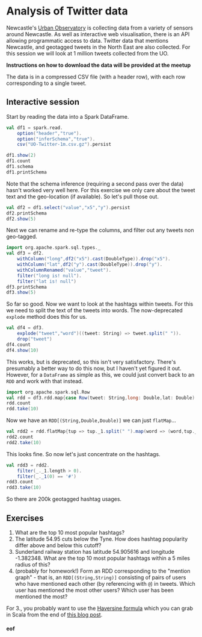 # Analysis of Twitter data

Newcastle's [Urban Observatory](https://research.ncl.ac.uk/urbanobservatory/) is collecting data from a variety of sensors around Newcastle. As well as interactive web visualisation, there is an API allowing programmatic access to data. Twitter data that mentions Newcastle, and geotagged tweets in the North East are also collected. For this session we will look at 1 million tweets collected from the UO.

**Instructions on how to download the data will be provided at the meetup**

The data is in a compressed CSV file (with a header row), with each row corresponding to a single tweet.

## Interactive session

Start by reading the data into a Spark DataFrame.

```scala
val df1 = spark.read.
	option("header","true").
	option("inferSchema","true").
	csv("UO-Twitter-1m.csv.gz").persist

df1.show(2)
df1.count
df1.schema
df1.printSchema
```
Note that the schema inference (requiring a second pass over the data) hasn't worked very well here. For this exercise we only care about the tweet text and the geo-location (if available). So let's pull those out.
```scala
val df2 = df1.select("value","x5","y").persist
df2.printSchema
df2.show(5)
```
Next we can rename and re-type the columns, and filter out any tweets non geo-tagged.
```scala
import org.apache.spark.sql.types._
val df3 = df2.
	withColumn("long",df2("x5").cast(DoubleType)).drop("x5").
	withColumn("lat",df2("y").cast(DoubleType)).drop("y").
	withColumnRenamed("value","tweet").
	filter("long is! null").
	filter("lat is! null")
df3.printSchema
df3.show(5)
```
So far so good. Now we want to look at the hashtags within tweets. For this we need to split the text of the tweets into words. The now-deprecated `explode` method does this for us.
```scala
val df4 = df3.
	explode("tweet","word")((tweet: String) => tweet.split(" ")).
	drop("tweet")
df4.count
df4.show(10)
```
This works, but is deprecated, so this isn't very satisfactory. There's presumably a better way to do this now, but I haven't yet figured it out. However, for a `DataFrame` as simple as this, we could just convert back to an `RDD` and work with that instead.
```scala
import org.apache.spark.sql.Row
val rdd = df3.rdd.map{case Row(tweet: String,long: Double,lat: Double) => (tweet,long,lat)}
rdd.count
rdd.take(10)
```
Now we have an `RDD[(String,Double,Double)]` we can just `flatMap`...
```scala
val rdd2 = rdd.flatMap{tup => tup._1.split(" ").map(word => (word,tup._2,tup._3))}
rdd2.count
rdd2.take(10)
```
This looks fine. So now let's just concentrate on the hashtags.
```scala
val rdd3 = rdd2.
	filter(_._1.length > 0).
	filter(_._1(0) == '#')
rdd3.count
rdd3.take(10)
```
So there are 200k geotagged hashtag usages.

## Exercises

1. What are the top 10 most popular hashtags?
2. The latitude 54.95 cuts below the Tyne. How does hashtag popularity differ above and below this cutoff?
3. Sunderland railway station has latitude 54.905616 and longitude -1.382348. What are the top 10 most popular hashtags within a 5 miles radius of this?
4. (probably for homework!) Form an RDD corresponding to the "mention graph" - that is, an `RDD[(String,String)]` consisting of pairs of users who have mentioned each other (by referencing with `@`) in tweets. Which user has mentioned the most other users? Which user has been mentioned the most?

For 3., you probably want to use the [Haversine formula](https://en.wikipedia.org/wiki/Haversine_formula) which you can grab in Scala from the end of [this blog post](https://davidkeen.com/blog/2013/10/calculating-distance-with-scalas-foldleft/).



#### eof



